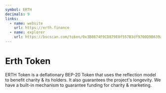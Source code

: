 ```yaml
---
symbol: ERTH
decimals: 9
links:
  - name: website
    url: https://erth.finance
  - name: explorer
    url: https://bscscan.com/token/0x3B8674F9CD879E0f557B3df9700D9B639a2eeA17
---
```


# Erth Token

ERTH Token is a deflationary BEP-20 Token that uses the reflection model to benefit charity & its holders. It also guarantees the project's longevity. We have a built-in mechanism to guarantee funding for charity & marketing.
